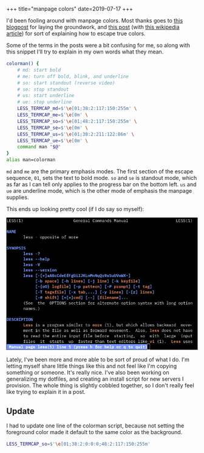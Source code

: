 +++
title="manpage colors"
date=2019-07-17
+++

I'd been fooling around with manpage colors. Most thanks goes to [this blogpost](https://boredzo.org/blog/archives/2016-08-15/colorized-man-pages-understood-and-customized) for laying the groundwork, and [this post](https://gist.github.com/XVilka/8346728) (with [this wikipedia article](https://en.wikipedia.org/wiki/ANSI_escape_code#8-bit)) for sort of explaining how to escape true colors.

Some of the terms in the posts were a bit confusing for me, so along with this snippet I'll try to explain in my own words what they mean.

```sh
colorman() {
    # md: start bold
    # me: turn off bold, blink, and underline
    # so: start standout (reverse video)
    # se: stop standout
    # us: start underline
    # ue: stop underline
    LESS_TERMCAP_md=$'\e[01;38:2:117:150:255m' \
    LESS_TERMCAP_me=$'\e[0m' \
    LESS_TERMCAP_so=$'\e[01;48:2:117:150:255m' \
    LESS_TERMCAP_se=$'\e[0m' \
    LESS_TERMCAP_us=$'\e[01;38:2:211:122:86m' \
    LESS_TERMCAP_ue=$'\e[0m' \
    command man "$@"
}
alias man=colorman
```

`md` and `me` are the primary emphasis modes. The first section of the escape sequence, `01`, sets the text to bold mode. `so` and `se` is standout mode, which as far as I can tell only applies to the progress bar on the bottom left. `us` and `ue` are underline mode, which is the other mode of emphasis the manpage supplies. 

This ends up looking pretty cool (if I do say so myself):

![the result](image1.png)

Lately, I've been more and more able to be sort of proud of what I do. I'm letting myself share little things like this and not feel like I'm copying something or someone. It's really nice. I've also been working on generalizing my dotfiles, and creating an install script for new servers I provision. The whole thing is slightly cobbled together, so I don't really feel like trying to explain it in a post.

## Update

I had to update one line of the colorman script, because not setting the foreground color made it default to the same color as the background.
```sh
LESS_TERMCAP_so=$'\e[01;38:2:0:0:0;48:2:117:150:255m'
```

